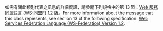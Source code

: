 <span data-ttu-id="39af0-101">如需有關此類別代表之訊息的詳細資訊，請參閱下列規格中的第 13 節：[Web 服務同盟語言 (WS-同盟F) 1.2 版](https://docs.oasis-open.org/wsfed/federation/v1.2/os/ws-federation-1.2-spec-os.html)。</span><span class="sxs-lookup"><span data-stu-id="39af0-101">For more information about the message that this class represents, see section 13 of the following specification: [Web Services Federation Language (WS-Federation) Version 1.2](https://docs.oasis-open.org/wsfed/federation/v1.2/os/ws-federation-1.2-spec-os.html).</span></span>
